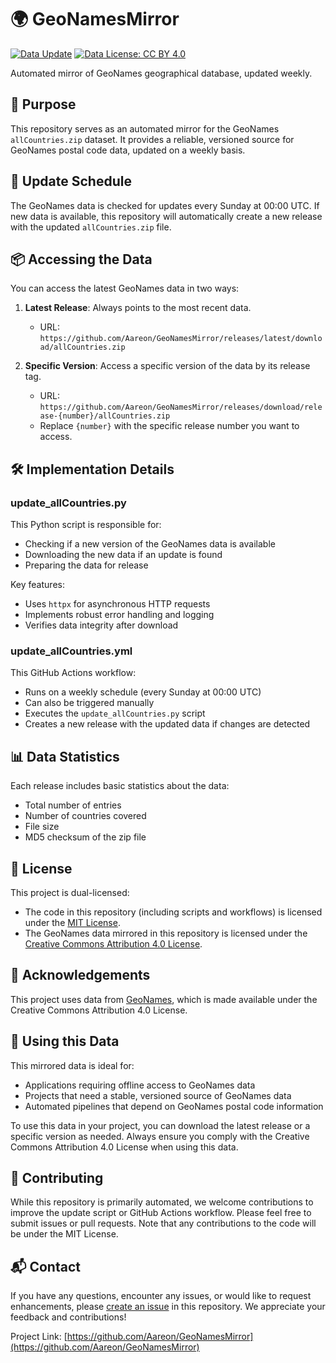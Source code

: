 # 🌍 GeoNamesMirror

[![Data Update](https://github.com/Aareon/GeoNamesMirror/actions/workflows/update_allCountries.yml/badge.svg)](https://github.com/Aareon/GeoNamesMirror/actions/workflows/update_allCountries.yml)
[![Data License: CC BY 4.0](https://img.shields.io/badge/Data%20License-CC%20BY%204.0-lightgrey.svg)](https://creativecommons.org/licenses/by/4.0/)

Automated mirror of GeoNames geographical database, updated weekly.

## 🎯 Purpose

This repository serves as an automated mirror for the GeoNames `allCountries.zip` dataset. It provides a reliable, versioned source for GeoNames postal code data, updated on a weekly basis.

## 🔄 Update Schedule

The GeoNames data is checked for updates every Sunday at 00:00 UTC. If new data is available, this repository will automatically create a new release with the updated `allCountries.zip` file.

## 📦 Accessing the Data

You can access the latest GeoNames data in two ways:

1. **Latest Release**: Always points to the most recent data.
   - URL: `https://github.com/Aareon/GeoNamesMirror/releases/latest/download/allCountries.zip`

2. **Specific Version**: Access a specific version of the data by its release tag.
   - URL: `https://github.com/Aareon/GeoNamesMirror/releases/download/release-{number}/allCountries.zip`
   - Replace `{number}` with the specific release number you want to access.

## 🛠️ Implementation Details

### update_allCountries.py

This Python script is responsible for:
- Checking if a new version of the GeoNames data is available
- Downloading the new data if an update is found
- Preparing the data for release

Key features:
- Uses `httpx` for asynchronous HTTP requests
- Implements robust error handling and logging
- Verifies data integrity after download

### update_allCountries.yml

This GitHub Actions workflow:
- Runs on a weekly schedule (every Sunday at 00:00 UTC)
- Can also be triggered manually
- Executes the `update_allCountries.py` script
- Creates a new release with the updated data if changes are detected

## 📊 Data Statistics

Each release includes basic statistics about the data:
- Total number of entries
- Number of countries covered
- File size
- MD5 checksum of the zip file

## 📜 License

This project is dual-licensed:

- The code in this repository (including scripts and workflows) is licensed under the [MIT License](https://opensource.org/licenses/MIT).
- The GeoNames data mirrored in this repository is licensed under the [Creative Commons Attribution 4.0 License](https://creativecommons.org/licenses/by/4.0/).

## 🙏 Acknowledgements

This project uses data from [GeoNames](https://www.geonames.org/), which is made available under the Creative Commons Attribution 4.0 License.

## 🚀 Using this Data

This mirrored data is ideal for:
- Applications requiring offline access to GeoNames data
- Projects that need a stable, versioned source of GeoNames data
- Automated pipelines that depend on GeoNames postal code information

To use this data in your project, you can download the latest release or a specific version as needed. Always ensure you comply with the Creative Commons Attribution 4.0 License when using this data.

## 🤝 Contributing

While this repository is primarily automated, we welcome contributions to improve the update script or GitHub Actions workflow. Please feel free to submit issues or pull requests. Note that any contributions to the code will be under the MIT License.

## 📬 Contact

If you have any questions, encounter any issues, or would like to request enhancements, please [create an issue](https://github.com/yourusername/GeoNamesMirror/issues) in this repository. We appreciate your feedback and contributions!

Project Link: [https://github.com/Aareon/GeoNamesMirror](https://github.com/Aareon/GeoNamesMirror)